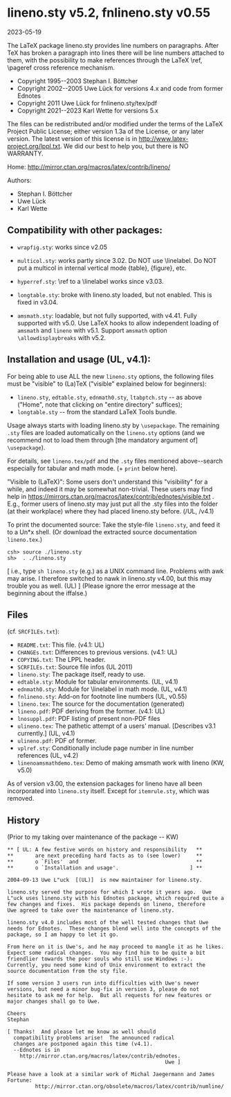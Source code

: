 # lineno.sty v5.2, fnlineno.sty v0.55

2023-05-19

The LaTeX package lineno.sty provides line numbers on paragraphs.  After TeX has
broken a paragraph into lines there will be line numbers attached to them, with
the possibility to make references through the LaTeX \ref, \pageref cross
reference mechanism.

- Copyright 1995--2003 Stephan I. Böttcher
- Copyright 2002--2005 Uwe Lück for versions 4.x and code from former Ednotes
- Copyright 2011       Uwe Lück for fnlineno.sty/tex/pdf
- Copyright 2021--2023 Karl Wette for versions 5.x

The files can be redistributed and/or modified under
the terms of the LaTeX Project Public License; either
version 1.3a of the License, or any later version.
The latest version of this license is in http://www.latex-project.org/lppl.txt.
We did our best to help you, but there is NO WARRANTY.

Home: http://mirror.ctan.org/macros/latex/contrib/lineno/

Authors:

- Stephan I. Böttcher
- Uwe Lück
- Karl Wette

## Compatibility with other packages:

- `wrapfig.sty`: works since v2.05

- `multicol.sty`: works partly since 3.02.  Do NOT use \linelabel.  Do NOT put a
  multicol in internal vertical mode {table}, {figure}, etc.

- `hyperref.sty`: \ref to a \linelabel works since v3.03.

- `longtable.sty`: broke with lineno.sty loaded, but not enabled.  This is fixed
  in v3.04.

- `amsmath.sty`: loadable, but not fully supported, with v4.41.  Fully supported
  with v5.0. Use LaTeX hooks to allow independent loading of `amsmath` and `lineno`
  with v5.1. Support `amsmath` option `\allowdisplaybreaks` with v5.2.

## Installation and usage (UL, v4.1):

For being able to use ALL the new `lineno.sty` options, the following files must
be "visible" to (La)TeX ("visible" explained below for beginners):

- `lineno.sty`, `edtable.sty`, `ednmath0.sty`, `ltabptch.sty` -- as above
  ("Home", note that clicking on "entire directory" suffices);
- `longtable.sty` -- from the standard LaTeX Tools bundle.

Usage always starts with loading lineno.sty by `\usepackage`.  The remaining
`.sty` files are loaded automatically on the `lineno.sty` options (and we
recommend not to load them through [the mandatory argument of] `\usepackage`).

For details, see `lineno.tex/pdf` and the `.sty` files mentioned above--search
especially for tabular and math mode.  (+ `print` below here).

"Visible to (LaTeX)": Some users don't understand this "visibility" for a while,
and indeed it may be somewhat non-trivial. These users may find help in
https://mirrors.ctan.org/macros/latex/contrib/ednotes/visible.txt . E.g., former users of
lineno.sty may just put all the .sty files into the folder (at their workplace)
where they had placed lineno.sty before.  (/UL, /v4.1)

To print the documented source: Take the style-file `lineno.sty`, and feed it to
a Un*x shell.  (Or download the extracted source documentation `lineno.tex`.)
```
csh> source ./lineno.sty
sh>  . ./lineno.sty
```
[ i.e., type `sh lineno.sty` (e.g.) as a UNIX command line.  Problems with awk
may arise. I therefore switched to nawk in lineno.sty v4.00, but this may
trouble you as well.  (UL) ] (Please ignore the error message at the beginning
about the iffalse.)

## Files

(cf. `SRCFILEs.txt`):

- `README.txt`: This file. (v4.1: UL)
- `CHANGEs.txt`: Differences to previous versions. (v4.1: UL)
- `COPYING.txt`: The LPPL header.
- `SCRFILEs.txt`: Source file infos (UL 2011)
- `lineno.sty`: The package itself, ready to use.
- `edtable.sty`: Module for tabular environments. (UL, v4.1)
- `ednmath0.sty`: Module for \linelabel in math mode. (UL, v4.1)
- `fnlineno.sty`: Add-on for footnote line numbers (UL, v0.55)
- `lineno.tex`: The source for the documentation (generated)
- `lineno.pdf`: PDF deriving from the former. (v4.1: UL)
- `lnosuppl.pdf`: PDF listing of present non-PDF files
- `ulineno.tex`: The pathetic attempt of a users' manual. [Describes v3.1 currently.] (UL, v4.1)
- `ulineno.pdf`: PDF of former.
- `vplref.sty`: Conditionally include page number in line number references (UL, v4.2)
- `linenoamsmathdemo.tex`: Demo of making amsmath work with lineno (KW, v5.0)

As of version v3.00, the extension packages for lineno have all been
incorporated into `lineno.sty` itself.  Except for `itemrule.sty`, which was
removed.

## History

(Prior to my taking over maintenance of the package -- KW)

    ** [ UL: A few festive words on history and responsibility   **
    **       are next preceding hard facts as to (see lower)     **
    **       o `Files'  and                                      **
    **       o `Installation and usage'.                       ] **

    2004-09-13 Uwe L"uck  [(UL)]  is new maintainer for lineno.sty.

    lineno.sty served the purpose for which I wrote it years ago.  Uwe
    L"uck uses lineno.sty with his Ednotes package, which required quite a
    few changes and fixes.  His package depends on lineno, therefore
    Uwe agreed to take over the maintenance of lineno.sty.

    lineno.sty v4.0 includes most of the well tested changes that Uwe
    needs for Ednotes.  These changes blend well into the concepts of the
    package, so I am happy to let it go.

    From here on it is Uwe's, and he may proceed to mangle it as he likes.
    Expect some radical changes.  You may find him to be quite a bit
    friendlier towards the poor souls who still use Windows :-).
    Currently, you need some kind of Unix environment to extract the
    source documentation from the sty file.

    If some version 3 users run into difficulties with Uwe's newer
    versions, but need a minor bug-fix in version 3, please do not
    hesitate to ask me for help.  But all requests for new features or
    major changes shall go to Uwe.

    Cheers
    Stephan

    [ Thanks!  And please let me know as well should
      compatibility problems arise!  The announced radical
      changes are postponed again this time (v4.1).
      --Ednotes is in
        http://mirror.ctan.org/macros/latex/contrib/ednotes.
                                                       Uwe ]

    Please have a look at a similar work of Michal Jaegermann and James
    Fortune:
             http://mirror.ctan.org/obsolete/macros/latex/contrib/numline/
